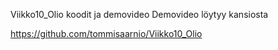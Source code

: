 Viikko10_Olio koodit ja demovideo
Demovideo löytyy kansiosta

https://github.com/tommisaarnio/Viikko10_Olio
